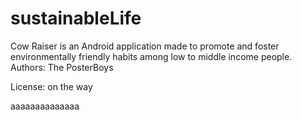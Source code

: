 
# sustainableLife  
Cow Raiser is an Android application made to promote and foster environmentally friendly habits among low to middle income people.
Authors:  The PosterBoys

License: on the way

aaaaaaaaaaaaaa
